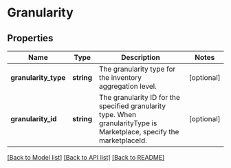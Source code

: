 # Granularity

## Properties
Name | Type | Description | Notes
------------ | ------------- | ------------- | -------------
**granularity_type** | **string** | The granularity type for the inventory aggregation level. | [optional] 
**granularity_id** | **string** | The granularity ID for the specified granularity type. When granularityType is Marketplace, specify the marketplaceId. | [optional] 

[[Back to Model list]](../../README.md#documentation-for-models) [[Back to API list]](../../README.md#documentation-for-api-endpoints) [[Back to README]](../../README.md)

